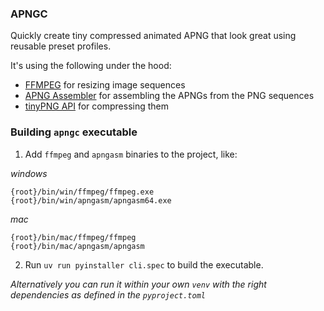 ### APNGC

Quickly create tiny compressed animated APNG that look great using reusable preset profiles.

It's using the following under the hood:
- [FFMPEG](https://www.ffmpeg.org/) for resizing image sequences
- [APNG Assembler](https://apngasm.sourceforge.net/) for assembling the APNGs from the PNG sequences
- [tinyPNG API](https://tinypng.com/developers) for compressing them

### Building `apngc` executable

1. Add `ffmpeg` and `apngasm` binaries to the project, like:

_windows_
```
{root}/bin/win/ffmpeg/ffmpeg.exe
{root}/bin/win/apngasm/apngasm64.exe
```

_mac_
```
{root}/bin/mac/ffmpeg/ffmpeg
{root}/bin/mac/apngasm/apngasm
```

2. Run `uv run pyinstaller cli.spec` to build the executable.

_Alternatively you can run it within your own `venv` with the right dependencies as defined in the `pyproject.toml`_